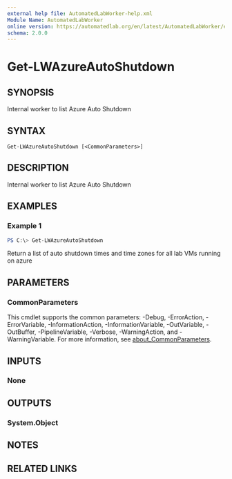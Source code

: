 ```yaml
---
external help file: AutomatedLabWorker-help.xml
Module Name: AutomatedLabWorker
online version: https://automatedlab.org/en/latest/AutomatedLabWorker/en-us/Get-LWAzureAutoShutdown
schema: 2.0.0
---
```


# Get-LWAzureAutoShutdown

## SYNOPSIS
Internal worker to list Azure Auto Shutdown

## SYNTAX

```
Get-LWAzureAutoShutdown [<CommonParameters>]
```

## DESCRIPTION
Internal worker to list Azure Auto Shutdown

## EXAMPLES

### Example 1
```powershell
PS C:\> Get-LWAzureAutoShutdown
```

Return a list of auto shutdown times and time zones for all lab VMs running on azure

## PARAMETERS

### CommonParameters
This cmdlet supports the common parameters: -Debug, -ErrorAction, -ErrorVariable, -InformationAction, -InformationVariable, -OutVariable, -OutBuffer, -PipelineVariable, -Verbose, -WarningAction, and -WarningVariable. For more information, see [about_CommonParameters](http://go.microsoft.com/fwlink/?LinkID=113216).

## INPUTS

### None
## OUTPUTS

### System.Object
## NOTES

## RELATED LINKS

